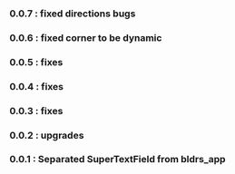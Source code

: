 ### 0.0.7 : fixed directions bugs
### 0.0.6 : fixed corner to be dynamic
### 0.0.5 : fixes
### 0.0.4 : fixes
### 0.0.3 : fixes
### 0.0.2 : upgrades
### 0.0.1 : Separated SuperTextField from bldrs_app
